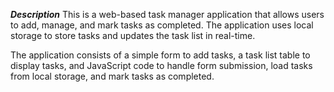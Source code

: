 ***Description*** This is a web-based task manager application that allows users to add, manage, and mark tasks as completed. The application uses local storage to store tasks and updates the task list in real-time.

The application consists of a simple form to add tasks, a task list table to display tasks, and JavaScript code to handle form submission, load tasks from local storage, and mark tasks as completed.

